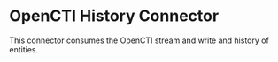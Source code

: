 # OpenCTI History Connector

This connector consumes the OpenCTI stream and write and history of entities.
